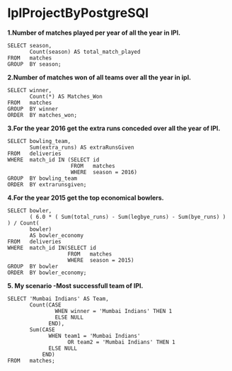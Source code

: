 # IplProjectByPostgreSQl

**1.Number of matches played per year of all the year in IPl.**
```
SELECT season,
       Count(season) AS total_match_played
FROM   matches
GROUP  BY season; 
```
**2.Number of matches won of all teams over all the year in ipl.**
``` 
SELECT winner,
       Count(*) AS Matches_Won
FROM   matches
GROUP  BY winner
ORDER  BY matches_won; 
```
**3.For the year 2016 get the extra runs conceded over all the year of IPl.**
```
SELECT bowling_team,
       Sum(extra_runs) AS extraRunsGiven
FROM   deliveries
WHERE  match_id IN (SELECT id
                    FROM   matches
                    WHERE  season = 2016)
GROUP  BY bowling_team
ORDER  BY extrarunsgiven; 
```
**4.For the year 2015 get the top economical bowlers.**
```
SELECT bowler,
       ( 6.0 * ( Sum(total_runs) - Sum(legbye_runs) - Sum(bye_runs) ) ) / Count(
       bowler)
       AS bowler_economy
FROM   deliveries
WHERE  match_id IN(SELECT id
                   FROM   matches
                   WHERE  season = 2015)
GROUP  BY bowler
ORDER  BY bowler_economy; 
```
**5. My scenario -Most successfull team of IPl.**
```
SELECT 'Mumbai Indians' AS Team,
       Count(CASE
               WHEN winner = 'Mumbai Indians' THEN 1
               ELSE NULL
             END),
       Sum(CASE
             WHEN team1 = 'Mumbai Indians'
                   OR team2 = 'Mumbai Indians' THEN 1
             ELSE NULL
           END)
FROM   matches; 
```

